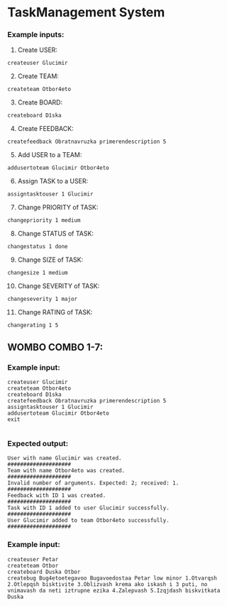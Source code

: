 # TaskManagement System

### Example inputs:

1. Create USER:

```
createuser Glucimir
```

2. Create TEAM:

```
createteam Otbor4eto
```

3. Create BOARD:

```
createboard D1ska
```

4. Create FEEDBACK:

```
createfeedback Obratnavruzka primerendescription 5
```

5. Add USER to a TEAM:

```
addusertoteam Glucimir Otbor4eto
```

6. Assign TASK to a USER:

```
assigntasktouser 1 Glucimir
```

7. Change PRIORITY of TASK:

```
changepriority 1 medium
```

8. Change STATUS of TASK:

```
changestatus 1 done
```

9. Change SIZE of TASK:

```
changesize 1 medium
```

10. Change SEVERITY of TASK:

```
changeseverity 1 major
```

11. Change RATING of TASK:

```
changerating 1 5
```

## WOMBO COMBO 1-7:

### Example input:

```
createuser Glucimir
createteam Otbor4eto
createboard D1ska
createfeedback Obratnavruzka primerendescription 5
assigntasktouser 1 Glucimir
addusertoteam Glucimir Otbor4eto
exit


```

### Expected output:

```
User with name Glucimir was created.
####################
Team with name Otbor4eto was created.
####################
Invalid number of arguments. Expected: 2; received: 1.
####################
Feedback with ID 1 was created.
####################
Task with ID 1 added to user Glucimir successfully.
####################
User Glucimir added to team Otbor4eto successfully.
####################
```

### Example input:

```
createuser Petar
createteam Otbor
createboard Duska Otbor
createbug Bug4etoetegavoo Bugavoedostaa Petar low minor 1.Otvarqsh 2.Otlepqsh bisktivite 3.Oblizvash krema ako iskash i 3 puti, no vnimavash da neti iztrupne ezika 4.Zalepvash 5.Izqjdash biskvitkata Duska
```

